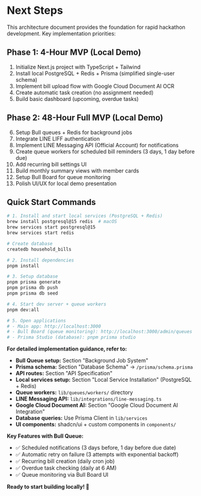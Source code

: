 # Next Steps

This architecture document provides the foundation for rapid hackathon development. Key implementation priorities:

## Phase 1: 4-Hour MVP (Local Demo)
1. Initialize Next.js project with TypeScript + Tailwind
2. Install local PostgreSQL + Redis + Prisma (simplified single-user schema)
3. Implement bill upload flow with Google Cloud Document AI OCR
4. Create automatic task creation (no assignment needed)
5. Build basic dashboard (upcoming, overdue tasks)

## Phase 2: 48-Hour Full MVP (Local Demo)
6. Setup Bull queues + Redis for background jobs
7. Integrate LINE LIFF authentication
8. Implement LINE Messaging API (Official Account) for notifications
9. Create queue workers for scheduled bill reminders (3 days, 1 day before due)
10. Add recurring bill settings UI
11. Build monthly summary views with member cards
12. Setup Bull Board for queue monitoring
13. Polish UI/UX for local demo presentation

## Quick Start Commands

```bash
# 1. Install and start local services (PostgreSQL + Redis)
brew install postgresql@15 redis  # macOS
brew services start postgresql@15
brew services start redis

# Create database
createdb household_bills

# 2. Install dependencies
pnpm install

# 3. Setup database
pnpm prisma generate
pnpm prisma db push
pnpm prisma db seed

# 4. Start dev server + queue workers
pnpm dev:all

# 5. Open applications
# - Main app: http://localhost:3000
# - Bull Board (queue monitoring): http://localhost:3000/admin/queues
# - Prisma Studio (database): pnpm prisma studio
```

**For detailed implementation guidance, refer to:**
- **Bull Queue setup:** Section "Background Job System"
- **Prisma schema:** Section "Database Schema" → `/prisma/schema.prisma`
- **API routes:** Section "API Specification"
- **Local services setup:** Section "Local Service Installation" (PostgreSQL + Redis)
- **Queue workers:** `lib/queues/workers/` directory
- **LINE Messaging API:** `lib/integrations/line-messaging.ts`
- **Google Cloud Document AI:** Section "Google Cloud Document AI Integration"
- **Database queries:** Use Prisma Client in `lib/services`
- **UI components:** shadcn/ui + custom components in `components/`

**Key Features with Bull Queue:**
- ✅ Scheduled notifications (3 days before, 1 day before due date)
- ✅ Automatic retry on failure (3 attempts with exponential backoff)
- ✅ Recurring bill creation (daily cron job)
- ✅ Overdue task checking (daily at 6 AM)
- ✅ Queue monitoring via Bull Board UI

**Ready to start building locally! 🚀**
